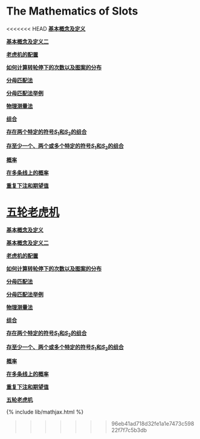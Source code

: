 # The Mathematics of Slots


<<<<<<< HEAD
[**基本概念及定义**](/1/)

[**基本概念及定义二**](/2/)

[**老虎机的配置**](/3/)

[**如何计算转轮停下的次数以及图案的分布**](/4/)

[**分母匹配法**](/5/)

[**分母匹配法举例**](/6/)

[**物理测量法**](/7/)

[**组合**](/8/)

[**存在两个特定的符号$S_1$和$S_2$的组合**](/9/)

[**存至少一个、两个或多个特定的符号$S_1$和$S_2$的组合**](/10/)

[**概率**](/11/)

[**在多条线上的概率**](/12/)

[**重复下注和期望值**](/13/)

[**五轮老虎机**](/14/)
=======
[**基本概念及定义**](/article/slots/1)

[**基本概念及定义二**](/article/slots/2)

[**老虎机的配置**](/article/slots/3)

[**如何计算转轮停下的次数以及图案的分布**](/article/slots/4)

[**分母匹配法**](/article/slots/5)

[**分母匹配法举例**](/article/slots/6)

[**物理测量法**](/article/slots/7)

[**组合**](/article/slots/8)

[**存在两个特定的符号$S_1$和$S_2$的组合**](/article/slots/9)

[**存至少一个、两个或多个特定的符号$S_1$和$S_2$的组合**](/article/slots/10)

[**概率**](/article/slots/11)

[**在多条线上的概率**](/article/slots/12)

[**重复下注和期望值**](/article/slots/13)

[**五轮老虎机**](/article/slots/14)

{% include lib/mathjax.html %}
>>>>>>> 96eb41ad718d32fe1a1e7473c59822f7f7c5b3db
